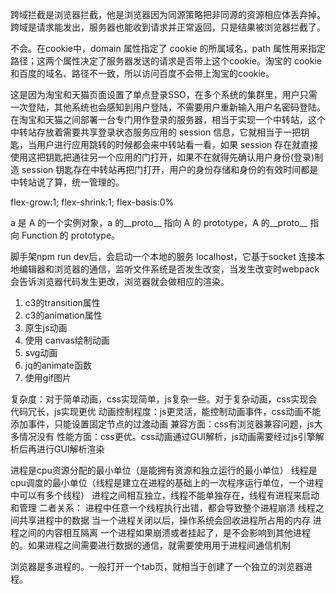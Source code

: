 <!-- 跨域是浏览器拦截还是服务器拦截 -->
跨域拦截是浏览器拦截，他是浏览器因为同源策略把非同源的资源相应体丢弃掉。
跨域是请求能发出，服务器也能收到请求并正常返回，只是结果被浏览器拦截了。

<!-- 假设我现在在淘宝，要去百度，我还会携带上淘宝的cookie吗？ -->
不会。在cookie中，domain 属性指定了 cookie 的所属域名，path 属性用来指定路径；这两个属性决定了服务器发送的请求是否带上这个cookie。淘宝的 cookie 和百度的域名、路径不一致，所以访问百度不会带上淘宝的cookie。

<!-- 淘宝跳转到天猫页面为什么不需要重新登陆( taobao.com 和 tmall.com )？ -->
这是因为淘宝和天猫页面设置了单点登录SSO，在多个系统的集群里，用户只需一次登陆，其他系统也会感知到用户登陆，不需要用户重新输入用户名密码登陆。
在淘宝和天猫之间部署一台专门用作登录的服务器，相当于实现一个中转站，这个中转站存放着需要共享登录状态服务应用的 session 信息，它就相当于一把钥匙，当用户进行应用跳转的时候都会来中转站看一看，如果 session 存在就直接使用这把钥匙把通往另一个应用的门打开，如果不在就得先确认用户身份(登录)制造 session 钥匙存在中转站再把门打开，用户的身份存储和身份的有效时间都是中转站说了算，统一管理的。

<!-- flex:1 的含义 -->
flex-grow:1; flex-shrink:1; flex-basis:0%

<!-- var a = new A()，a 和 A 的关系，A 和 Function 的关系 -->
a 是 A 的一个实例对象，a 的__proto__ 指向 A 的 prototype，A 的__proto__ 指向 Function 的 prototype。

<!-- 为什么本地开发更改一行代码，浏览器会局部更新那一部分？浏览器怎么知道代码变了？ -->
脚手架npm run dev后，会启动一个本地的服务 localhost，它基于socket 连接本地编辑器和浏览器的通信，监听文件系统是否发生改变，当发生改变时webpack 会告诉浏览器代码发生更改，浏览器就会做相应的渲染。

<!-- 前端实现动画方案 -->
1. c3的transition属性
2. c3的animation属性
3. 原生js动画
4. 使用 canvas绘制动画
5. svg动画
6. jq的animate函数
7. 使用gif图片

<!-- css动画与js动画的区别？ -->
复杂度：对于简单动画，css实现简单，js复杂一些。对于复杂动画，css实现会代码冗长，js实现更优
动画控制程度：js更灵活，能控制动画事件，css动画不能添加事件，只能设置固定节点的过渡动画
兼容方面：css有浏览器兼容问题，js大多情况没有
性能方面：css更优。css动画通过GUI解析，js动画需要经过js引擎解析后再进行GUI解析渲染

<!-- 进程和线程 -->
进程是cpu资源分配的最小单位（是能拥有资源和独立运行的最小单位）
线程是cpu调度的最小单位（线程是建立在进程的基础上的一次程序运行单位，一个进程中可以有多个线程）
进程之间相互独立，线程不能单独存在，线程有进程来启动和管理
二者关系：
进程中任意一个线程执行出错，都会导致整个进程崩溃
线程之间共享进程中的数据
当一个进程关闭以后，操作系统会回收进程所占用的内存
进程之间的内容相互隔离
一个进程如果崩溃或者挂起了，是不会影响到其他进程的。如果进程之间需要进行数据的通信，就需要使用用于进程间通信机制

浏览器是多进程的。一般打开一个tab页，就相当于创建了一个独立的浏览器进程。